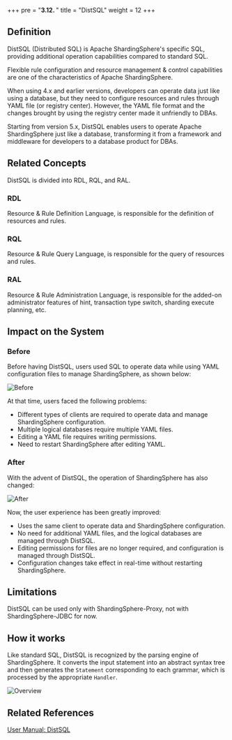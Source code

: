 +++
pre = "<b>3.12. </b>"
title = "DistSQL"
weight = 12
+++

## Definition
DistSQL (Distributed SQL) is Apache ShardingSphere's specific SQL, providing additional operation capabilities compared to standard SQL.

Flexible rule configuration and resource management & control capabilities are one of the characteristics of Apache ShardingSphere.

When using 4.x and earlier versions, developers can operate data just like using a database, but they need to configure resources and rules through YAML file (or registry center). However, the YAML file format and the changes brought by using the registry center made it unfriendly to DBAs.

Starting from version 5.x, DistSQL enables users to operate Apache ShardingSphere just like a database, transforming it from a framework and middleware for developers to a database product for DBAs.

## Related Concepts
DistSQL is divided into RDL, RQL, and RAL.

### RDL
Resource & Rule Definition Language, is responsible for the definition of resources and rules.

### RQL
Resource & Rule Query Language, is responsible for the query of resources and rules.

### RAL
Resource & Rule Administration Language, is responsible for the added-on administrator features of hint, transaction type switch, sharding execute planning, etc.

## Impact on the System

### Before
Before having DistSQL, users used SQL to operate data while using YAML configuration files to manage ShardingSphere, as shown below:

![Before](https://shardingsphere.apache.org/document/current/img/distsql/before.png)

At that time, users faced the following problems:
- Different types of clients are required to operate data and manage ShardingSphere configuration.
- Multiple logical databases require multiple YAML files.
- Editing a YAML file requires writing permissions.
- Need to restart ShardingSphere after editing YAML.

### After
With the advent of DistSQL, the operation of ShardingSphere has also changed:

![After](https://shardingsphere.apache.org/document/current/img/distsql/after.png)

Now, the user experience has been greatly improved:
- Uses the same client to operate data and ShardingSphere configuration.
- No need for additional YAML files, and the logical databases are managed through DistSQL.
- Editing permissions for files are no longer required, and configuration is managed through DistSQL.
- Configuration changes take effect in real-time without restarting ShardingSphere.

## Limitations
DistSQL can be used only with ShardingSphere-Proxy, not with ShardingSphere-JDBC for now.

## How it works
Like standard SQL, DistSQL is recognized by the parsing engine of ShardingSphere. It converts the input statement into an abstract syntax tree and then generates the `Statement` corresponding to each grammar, which is processed by the appropriate `Handler`.

![Overview](https://shardingsphere.apache.org/document/current/img/distsql/overview.png)

## Related References
[User Manual: DistSQL](/en/user-manual/shardingsphere-proxy/distsql/)
